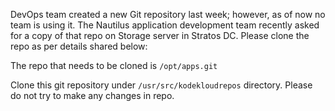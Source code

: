 DevOps team created a new Git repository last week; however, as of now no team is using it. The Nautilus application development team recently asked for a copy of that repo on Storage server in Stratos DC. Please clone the repo as per details shared below:



The repo that needs to be cloned is `/opt/apps.git`

Clone this git repository under `/usr/src/kodekloudrepos` directory. Please do not try to make any changes in repo.


